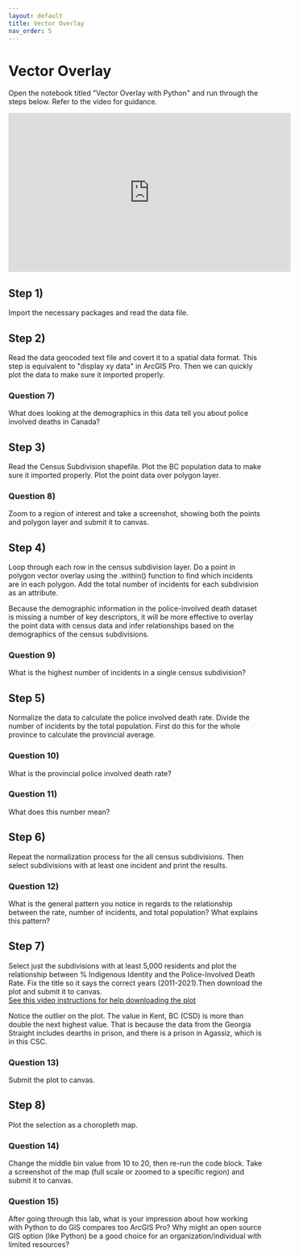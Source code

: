 ```yaml
---
layout: default
title: Vector Overlay
nav_order: 5
---
```


# Vector Overlay

Open the notebook titled "Vector Overlay with Python" and run through the steps below.  Refer to the video for guidance.

<iframe width="560" height="315" src="https://www.youtube.com/embed/zHVT3Z_WZbs" title="YouTube video player" frameborder="0" allow="accelerometer; autoplay; clipboard-write; encrypted-media; gyroscope; picture-in-picture" allowfullscreen></iframe>

## Step 1)

Import the necessary packages and read the data file. 

## Step 2)

Read the data geocoded text file and covert it to a spatial data format.  This step is equivalent to "display xy data" in ArcGIS Pro.  Then we can quickly plot the data to make sure it imported properly.

### Question 7)
What does looking at the demographics in this data tell you about police involved deaths in Canada?
<!-- Disproportionately male and indigenous but many missing records are a limiting factor.  -->


## Step 3)

Read the Census Subdivision shapefile.  Plot the BC population data to make sure it imported properly.  Plot the point data over polygon layer.

### Question 8)
Zoom to a region of interest and take a screenshot, showing both the points and polygon layer and submit it to canvas.


## Step 4)

Loop through each row in the census subdivision layer.  Do a point in polygon vector overlay using the .within() function to find which incidents are in each polygon.  Add the total number of incidents for each subdivision as an attribute.

Because the demographic information in the police-involved death dataset is missing a number of key descriptors, it will be more effective to overlay the point data with census data and infer relationships based on the demographics of the census subdivisions.

### Question 9)
What is the highest number of incidents in a single census subdivision?
<!-- 18 -->


## Step 5)

Normalize the data to calculate the police involved death rate.  Divide the number of incidents by the total population.  First do this for the whole province to calculate the provincial average.


### Question 10)
What is the provincial police involved death rate?
<!-- 3.16 -->

### Question 11)
What does this number mean?
<!-- For every million residents in BC, 3.16 people die from a police interaction per year -->

## Step 6)

Repeat the normalization process for the all census subdivisions.  Then select subdivisions with at least one incident and print the results.


### Question 12)
What is the general pattern you notice in regards to the relationship between the rate, number of incidents, and total population?  What explains this pattern?
<!-- Higher rates are in areas with smaller populations.  This is partly an artifact of small samples sizes and partly highlights the hidden nature of police violence in BC. If Vancouver had a rate as high as these small communities, the issue would get more attention. -->

## Step 7)

Select just the subdivisions with at least 5,000 residents and plot the relationship between % Indigenous Identity and the Police-Involved Death Rate.  Fix the title so it says the correct years (2011-2021).Then download the plot and submit it to canvas.  
<a href="Download.mp4" target="_blank">See this video instructions for help downloading the plot</a>


Notice the outlier on the plot.  The value in Kent, BC (CSD) is more than double the next highest value. That is because the data from the Georgia Straight includes dearths in prison, and there is a prison in Agassiz, which is in this CSC.

### Question 13)

Submit the plot to canvas.


## Step 8)

Plot the selection as a choropleth map.  

### Question 14)

Change the middle bin value from 10 to 20, then re-run the code block.  Take a screenshot of the map (full scale or zoomed to a specific region) and submit it to canvas.


### Question 15)

After going through this lab, what is your impression about how working with Python to do GIS compares too ArcGIS Pro?  Why might an open source GIS option (like Python) be a good choice for an organization/individual with limited resources?